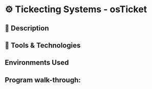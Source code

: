 <h1>⚙️ Tickecting Systems - osTicket</h1>


<h2>📝 Description</h2>


<h2>🔧 Tools & Technologies</h2>



<h2>Environments Used </h2>



<h2>Program walk-through:</h2>


